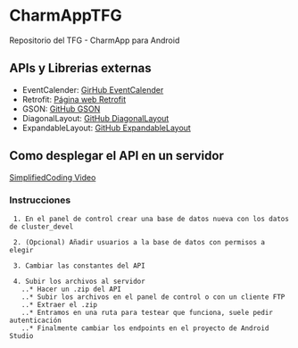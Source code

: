 # CharmAppTFG
Repositorio del TFG - CharmApp para Android

## APIs y Librerias externas

  - EventCalender: [GirHub EventCalender](https://github.com/mahimrocky/EventCalender)
  - Retrofit: [Página web Retrofit](https://square.github.io/retrofit/)
  - GSON: [GitHub GSON](https://github.com/google/gson)
  - DiagonalLayout: [GitHub DiagonalLayout](https://github.com/florent37/DiagonalLayout)
  - ExpandableLayout: [GitHub ExpandableLayout](https://github.com/skydoves/expandablelayout)


## Como desplegar el API en un servidor

  [SimplifiedCoding Video](https://youtu.be/cC8I9YN1elQ)

   ### Instrucciones

     1. En el panel de control crear una base de datos nueva con los datos de cluster_devel

     2. (Opcional) Añadir usuarios a la base de datos con permisos a elegir

     3. Cambiar las constantes del API

     4. Subir los archivos al servidor
       ..* Hacer un .zip del API
       ..* Subir los archivos en el panel de control o con un cliente FTP
       ..* Extraer el .zip
       ..* Entramos en una ruta para testear que funciona, suele pedir autenticación
       ..* Finalmente cambiar los endpoints en el proyecto de Android Studio


